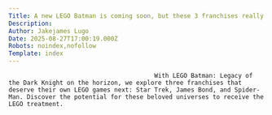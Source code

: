 ```yaml
---
Title: A new LEGO Batman is coming soon, but these 3 franchises really need to be LEGO games next
Description: 
Author: Jakejames Lugo
Date: 2025-08-27T17:00:19.000Z
Robots: noindex,nofollow
Template: index
---
```


                                            With LEGO Batman: Legacy of the Dark Knight on the horizon, we explore three franchises that deserve their own LEGO games next: Star Trek, James Bond, and Spider-Man. Discover the potential for these beloved universes to receive the LEGO treatment.
                                        